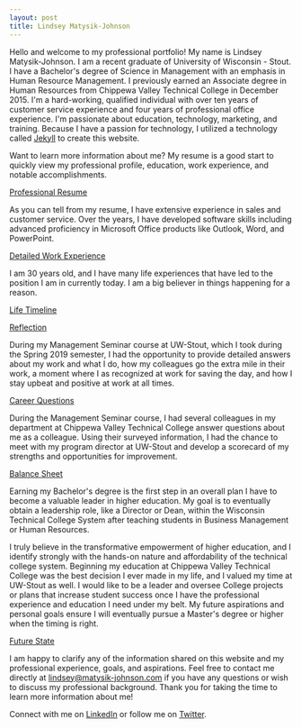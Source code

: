 ```yaml
---
layout: post
title: Lindsey Matysik-Johnson
---
```



Hello and welcome to my professional portfolio! My name is Lindsey Matysik-Johnson. I am a recent graduate of University of Wisconsin - Stout. I have a Bachelor's degree of Science in Management with an emphasis in Human Resource Management. I previously earned an Associate degree in Human Resources from Chippewa Valley Technical College in December 2015. I'm a hard-working, qualified individual with over ten years of customer service experience and four years of professional office experience. I'm passionate about education, technology, marketing, and training. Because I have a passion for technology, I utilized a technology called [Jekyll](https://jekyllrb.com/) to create this website.

Want to learn more information about me? My resume is a good start to quickly view my professional profile, education, work experience, and notable accomplishments.

[Professional Resume](Documents/Resume.pdf)

As you can tell from my resume, I have extensive experience in sales and customer service. Over the years, I have developed software skills including advanced proficiency in Microsoft Office products like Outlook, Word, and PowerPoint. 

[Detailed Work Experience](Documents/Detailed_Work_Experience.pdf)

I am 30 years old, and I have many life experiences that have led to the position I am in currently today. I am a big believer in things happening for a reason.

[Life Timeline](Documents/Lifeline.pdf)

[Reflection](Documents/Lifeline_Reflection.pdf)

During my Management Seminar course at UW-Stout, which I took during the Spring 2019 semester, I had the opportunity to provide detailed answers about my work and what I do, how my colleagues go the extra mile in their work, a moment where I as recognized at work for saving the day, and how I stay upbeat and positive at work at all times.

[Career Questions](Documents/Career_Questions.pdf)

During the Management Seminar course, I had several colleagues in my department at Chippewa Valley Technical College answer questions about me as a colleague. Using their surveyed information, I had the chance to meet with my program director at UW-Stout and develop a scorecard of my strengths and opportunities for improvement.

[Balance Sheet](Documents/Balance_Sheet.pdf)

Earning my Bachelor's degree is the first step in an overall plan I have to become a valuable leader in higher education. My goal is to eventually obtain a leadership role, like a Director or Dean, within the Wisconsin Technical College System after teaching students in Business Management or Human Resources.

I truly believe in the transformative empowerment of higher education, and I identify strongly with the hands-on nature and affordability of the technical college system. Beginning my education at Chippewa Valley Technical College was the best decision I ever made in my life, and I valued my time at UW-Stout as well. I would like to be a leader and oversee College projects or plans that increase student success once I have the professional experience and education I need under my belt. My future aspirations and personal goals ensure I will eventually pursue a Master's degree or higher when the timing is right.

[Future State](Documents/Future_State.pdf)

I am happy to clarify any of the information shared on this website and my professional experience, goals, and aspirations. Feel free to contact me directly at <lindsey@matysik-johnson.com> if you have any questions or wish to discuss my professional background. Thank you for taking the time to learn more information about me!

Connect with me on [LinkedIn](https://www.linkedin.com/in/lindseyannmatysik) or follow me on [Twitter](https://twitter.com/WisconnyLindsey).